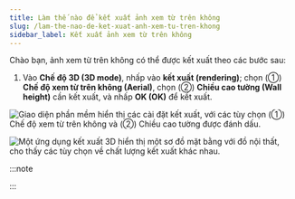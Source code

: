 ```yaml
---
title: Làm thế nào để kết xuất ảnh xem từ trên không
slug: /lam-the-nao-de-ket-xuat-anh-xem-tu-tren-khong
sidebar_label: Kết xuất ảnh xem từ trên không
---
```


Chào bạn, ảnh xem từ trên không có thể được kết xuất theo các bước sau:

1. Vào **Chế độ 3D (3D mode)**, nhấp vào **kết xuất (rendering)**; chọn (①) **Chế độ xem từ trên không (Aerial)**, chọn (②) **Chiều cao tường (Wall height)** cần kết xuất, và nhấp **OK (OK)** để kết xuất.

![Giao diện phần mềm hiển thị các cài đặt kết xuất, với các tùy chọn (①) Chế độ xem từ trên không và (②) Chiều cao tường được đánh dấu.](https://storage.googleapis.com/jegavn_kb/images/dfd1601b-16e9-4577-b264-6b2deb87919e.png)

![Một ứng dụng kết xuất 3D hiển thị một sơ đồ mặt bằng với đồ nội thất, cho thấy các tùy chọn về chất lượng kết xuất khác nhau.](https://storage.googleapis.com/jegavn_kb/images/4036b599-9b71-4062-9c1f-bc0a8fba7422.png)

:::note

:::